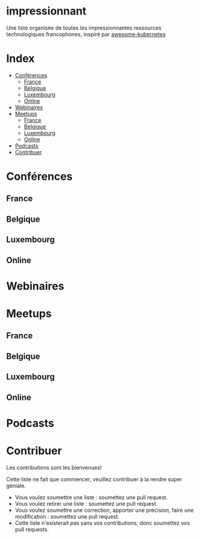 # impressionnant
Une liste organisée de toutes les impressionnantes ressources technologiques francophones, inspiré par [awesome-kubernetes](https://github.com/ramitsurana/awesome-kubernetes)

# Index
* [Conférences](https://github.com/saphoooo/impressionnant/blob/master/README.md#conf%C3%A9rences)
  * [France](https://github.com/saphoooo/impressionnant/blob/master/README.md#france)
  * [Belgique](https://github.com/saphoooo/impressionnant/blob/master/README.md#belgique)
  * [Luxembourg](https://github.com/saphoooo/impressionnant/blob/master/README.md#luxembourg)
  * [Online](https://github.com/saphoooo/impressionnant/blob/master/README.md#online)
* [Webinaires](https://github.com/saphoooo/impressionnant/blob/master/README.md#webinaires)
* [Meetups](https://github.com/saphoooo/impressionnant/blob/master/README.md#meetups)
  * [France](https://github.com/saphoooo/impressionnant/blob/master/README.md#france-1)
  * [Belgique](https://github.com/saphoooo/impressionnant/blob/master/README.md#belgique-1)
  * [Luxembourg](https://github.com/saphoooo/impressionnant/blob/master/README.md#luxembourg-1)
  * [Online](https://github.com/saphoooo/impressionnant/blob/master/README.md#online-1)
* [Podcasts](https://github.com/saphoooo/impressionnant/blob/master/README.md#podcasts)
* [Contribuer](https://github.com/saphoooo/impressionnant/blob/master/README.md#contribuer)

# Conférences

## France

## Belgique

## Luxembourg

## Online

# Webinaires

# Meetups

## France

## Belgique

## Luxembourg

## Online

# Podcasts

# Contribuer
Les contributions sont les bienvenues!

Cette liste ne fait que commencer, veuillez contribuer à la rendre super géniale.

* Vous voulez soumettre une liste : soumettez une pull request.
* Vous voulez retirer une liste : soumettez une pull request.
* Vous voulez soumettre une correction, apporter une précision, faire une modification : soumettez une pull request.
* Cette liste n'existerait pas sans vos contributions, donc soumettez vos pull requests.
